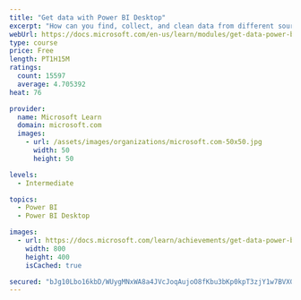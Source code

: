 ```yaml
---
title: "Get data with Power BI Desktop"
excerpt: "How can you find, collect, and clean data from different sources? Power BI is a tool for making sense of your data. You will learn tricks to make data-gathering easier."
webUrl: https://docs.microsoft.com/en-us/learn/modules/get-data-power-bi/
type: course
price: Free
length: PT1H15M
ratings:
  count: 15597
  average: 4.705392
heat: 76

provider:
  name: Microsoft Learn
  domain: microsoft.com
  images:
    - url: /assets/images/organizations/microsoft.com-50x50.jpg
      width: 50
      height: 50

levels:
  - Intermediate

topics:
  - Power BI
  - Power BI Desktop

images:
  - url: https://docs.microsoft.com/learn/achievements/get-data-power-bi-desktop-social.png
    width: 800
    height: 400
    isCached: true

secured: "bJg10Lbo16kbD/WUygMNxWA8a4JVcJoqAujoO8fKbu3bKp0kpT3zjY1w7BVXGcEfJtDTz0jQc8puUPIJlcwz2I/lz3G/JSj5tzzmJEIFYOQZyj7ffbRINo+yqLReGHWu30wZFlSnaBautIels763AIU7a6wZM2InkhNY02ZPfekfnzd78wRSinor0LlF2qEfX7JHd+CJvwfulSxVKXADj2aS6XNXtx3hRNnPhmAV/52hpMBKgYYID5vIP4o/cpnS/bCswQyrwuWPTYOI2mVgi6GhCwgc71GUjtLwQ2Yl8uWGxCAbPDTePtjypXA7YFi9NsVKD++N7EZrqt2auwfjbqtB5im3c+YxpG45rf+X/jm/KLrMCf3DBr58ZsqCOzOPOrmGh6LuEzurfkAn3vhRL2tEVwuvHy/6u3A3zxqj2rCb7/zs/YqP6rVRjA+tPxuY;llJMDD7KuVPbMat0oB3QbQ=="
---
```


